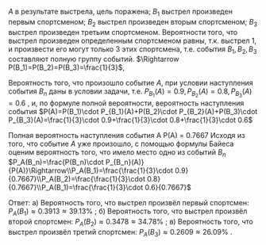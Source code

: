 $A$ в результате выстрела, цель поражена;
$B_1$ выстрел произведен первым спортсменом;
$B_2$ выстрел произведен вторым спортсменом;
$B_3$ выстрел произведен третьим спортсменом.
Вероятности того, что выстрел произведен определенным спортсменом равны, т.к. выстрел 1, и произвести его могут только 3 этих спортсмена, т.е. события $B_1, B_2, B_3$
 составляют полную группу событий.
 $\Rightarrow P(B_1)=P(B_2)=P(B_3)=\frac{1}{3}$,

Вероятность того, что произошло событие $A$, при условии наступления события $B_n$
 даны в условии задачи, т.е. $P_{B_1}(A)=0.9, P_{B_2}(A)=0.8, P_{B_3}(A)=0.6$
, и, по формуле полной вероятности, вероятность наступления события $P(A)=P(B_1)\cdot P_{B_1}(A)+P(B_2)\cdot P_{B_2}(A)+P(B_3)\cdot P_{B_3}(A)=\frac{1}{3}\cdot 0.9+\frac{1}{3}\cdot 0.8+\frac{1}{3}\cdot 0.6$

Полная вероятность наступления события А Р(А) =  0.7667
 Исходя из того, что событие $A$
 уже произошло, с помощью формулы Байеса оценим вероятность того, что имело место одно из событий $B_n$
 $P_A(B_n)=\frac{P(B_n)\cdot P_{B_n}(A)}{P(A)}\Rightarrow\\P_A(B_1)=\frac{\frac{1}{3}\cdot 0.9}{0.7667}\\P_A(B_2)=\frac{\frac{1}{3}\cdot 0.8}{0.7667}\\P_A(B_1)=\frac{\frac{1}{3}\cdot 0.6}{0.7667}$


 Ответ:
а) Вероятность того, что выстрел произвёл первый спортсмен: $P_{A}(B_1)\approx0.3913\approx39.13\%$
;
б) Вероятность того, что выстрел произвёл второй спортсмен: $P_{A}(B_2)\approx0.3478\approx34.78\%$
;
в) Вероятность того, что выстрел произвёл третий спортсмен: $P_{A}(B_3)\approx0.2609\approx26.09\%$
.


 
 
 
 
 
 
